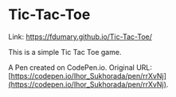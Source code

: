 # Tic-Tac-Toe
Link: https://fdumary.github.io/Tic-Tac-Toe/

This is a simple Tic Tac Toe game.

A Pen created on CodePen.io. Original URL: [https://codepen.io/Ihor_Sukhorada/pen/rrXvNj](https://codepen.io/Ihor_Sukhorada/pen/rrXvNj).
